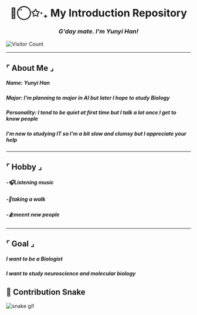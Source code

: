 


<h1 align="center">◡̈⃝✩‧₊ My Introduction Repository </h1>
<h3 align="center"><i>G'day mate. I'm Yunyi Han!</i></h3>

![Visitor Count](https://visitor-badge.laobi.icu/badge?page_id=yunyiverse0.yunyiverse0)

---

## ⌜ About Me ⌟

##### Name: Yunyi Han
##### Major: I'm planning to major in AI but later I hope to study Biology
##### Personality: I tend to be quiet at first time but I talk a lot once I get to know people
##### I'm new to studying IT so I'm a bit slow and clumsy but I appreciate your help

---

## ⌜ Hobby ⌟

##### -🎧Listening music
##### -🍃taking a walk
##### -🫂meent new people

---

## ⌜ Goal ⌟

##### I want to be a Biologist
##### I want to study neuroscience and molecular biology



## 🐍 Contribution Snake
![snake gif](https://github.com/yunyiverse0/github-contribution-grid-snake.svg)






